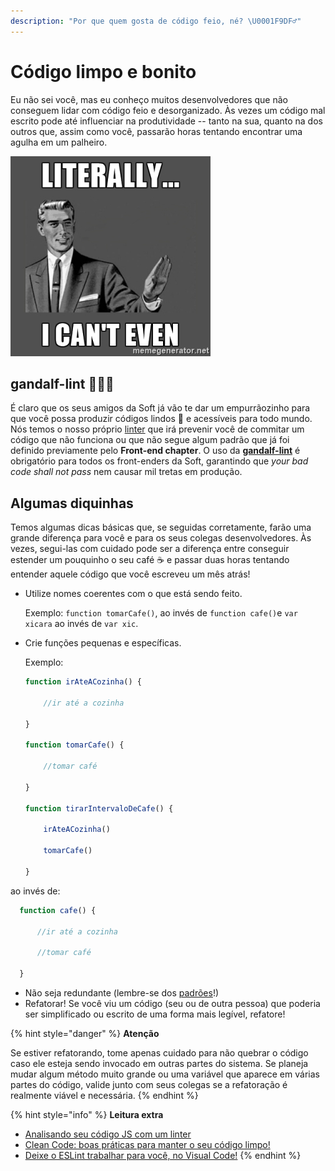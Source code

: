 ```yaml
---
description: "Por que quem gosta de código feio, né? \U0001F9DF‍♂️"
---
```


# Código limpo e bonito

Eu não sei você, mas eu conheço muitos desenvolvedores que não conseguem lidar com código feio e desorganizado. Às vezes um código mal escrito pode até influenciar na produtividade -- tanto na sua, quanto na dos outros que, assim como você, passarão horas tentando encontrar uma agulha em um palheiro.

![S&#xE9;rio... pra mim n&#xE3;o d&#xE1;](../.gitbook/assets/canteven.jpg)

## gandalf-lint 🧙🏼‍♂️

É claro que os seus amigos da Soft já vão te dar um empurrãozinho para que você possa produzir códigos lindos 🦄 e acessíveis para todo mundo. Nós temos o nosso próprio [linter](https://willianjusten.com.br/analisando-seu-codigo-js-com-linter/) que irá prevenir você de commitar um código que não funciona ou que não segue algum padrão que já foi definido previamente pelo **Front-end chapter**. O uso da [**gandalf-lint**](https://github.com/SoftboxLab/gandalf-lint) é obrigatório para todos os front-enders da Soft, garantindo que _your bad code shall not pass_ nem causar mil tretas em produção.

## Algumas diquinhas

Temos algumas dicas básicas que, se seguidas corretamente, farão uma grande diferença para você e para os seus colegas desenvolvedores. Às vezes, segui-las com cuidado pode ser a diferença entre conseguir estender um pouquinho o seu café ☕️ e passar duas horas tentando entender aquele código que você escreveu um mês atrás!

* Utilize nomes coerentes com o que está sendo feito.

  Exemplo: `function tomarCafe()`, ao invés de `function cafe()`e `var xicara` ao invés de `var xic`.

* Crie funções pequenas e específicas.

  Exemplo:

  ```javascript
  function irAteACozinha() {

      //ir até a cozinha

  }

  function tomarCafe() {

      //tomar café

  }

  function tirarIntervaloDeCafe() {

      irAteACozinha()

      tomarCafe()

  }
  ```

ao invés de:

```javascript
  function cafe() {

      //ir até a cozinha

      //tomar café

  }
```

* Não seja redundante \(lembre-se dos [padrões](seguindo-alguns-padroes.md)!\)
* Refatorar! Se você viu um código \(seu ou de outra pessoa\) que poderia ser simplificado ou escrito de uma forma mais legível, refatore! 

{% hint style="danger" %}
**Atenção**

Se estiver refatorando, tome apenas cuidado para não quebrar o código caso ele esteja sendo invocado em outras partes do sistema. Se planeja mudar algum método muito grande ou uma variável que aparece em várias partes do código, valide junto com seus colegas se a refatoração é realmente viável e necessária.
{% endhint %}

{% hint style="info" %}
**Leitura extra**

* [Analisando seu código JS com um linter](https://willianjusten.com.br/analisando-seu-codigo-js-com-linter/)
* [Clean Code: boas práticas para manter o seu código limpo!](https://becode.com.br/clean-code/)
* [Deixe o ESLint trabalhar para você, no Visual Code!](http://vuejs-brasil.com.br/deixe-o-eslint-trabalhar-para-voce-no-visual-studio-code/)
{% endhint %}

